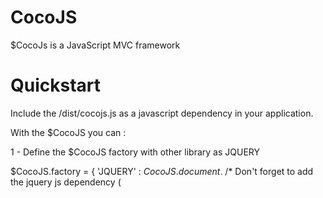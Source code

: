 # CocoJS
$CocoJs is a JavaScript MVC framework

# Quickstart

Include the /dist/cocojs.js as a javascript dependency in your application.

With the $CocoJS you can :

1 - Define the $CocoJS factory with other library as JQUERY

$CocoJS.factory = {
    'JQUERY' : $CocoJS.$$document.$ /* Don't forget to add the jquery js dependency (<script src="...jquery"/>)*/
}

2 - Define your application module

                                /* Parent,Application-name,Dependencies,Scope of The current application*/
var myApplication = $CocoJS.module($CocoJS,"myApplication",['myApplication'],function(scope){

     /* Define your application factory */
     myApplication.factory = {
        'JQUERY' : $CocoJS.$$document.$ /* Don't forget to add the jquery js dependency (<script src="...jquery"/>)*/
     }

});


3 - Define a Controller :


myApplication.controller(myApplication,"HomeController",['HomeController','JQUERY'],function(scope,jquery){


});


4 - Define a Service :


myApplication.service(myApplication,"HomeService",['HomeService','JQUERY'],function(scope,jquery){


});


5 - Define a Repository :


myApplication.repository(myApplication,"HomeRepository",['HomeRepository','JQUERY'],function(scope,jquery){


});

6 - Use $CocoJs global methods to fetch and manipulate the dom element as a OElement object.

/* OElement object is an class who encapsulate a html element and provide functions to manipulate it */

var oelement = $CocoJS.OElement(element);

* Example :

Fetch an element by id :

            var oelement = $CocoJS.find(htmlElementID);
            oelement.addClass(className);

------------------------------------  TO BE CONTINUED ------------------------------------------